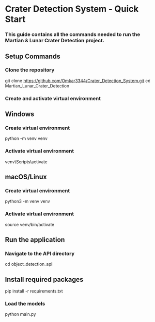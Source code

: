 # Crater Detection System - Quick Start
### This guide contains all the commands needed to run the Martian & Lunar Crater Detection project.

## Setup Commands
### Clone the repository
git clone https://github.com/Omkar3344/Crater_Detection_System.git
cd Martian_Lunar_Crater_Detection

### Create and activate virtual environment
## Windows
### Create virtual environment
python -m venv venv

### Activate virtual environment
venv\Scripts\activate

## macOS/Linux
### Create virtual environment
python3 -m venv venv

### Activate virtual environment
source venv/bin/activate

## Run the application
### Navigate to the API directory
cd object_detection_api

## Install required packages
pip install -r requirements.txt

### Load the models
python main.py